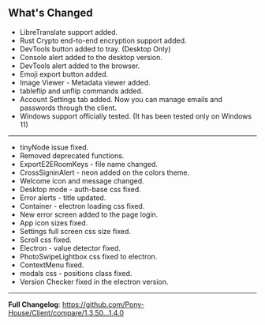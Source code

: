 ## What's Changed

- LibreTranslate support added.
- Rust Crypto end-to-end encryption support added.
- DevTools button added to tray. (Desktop Only)
- Console alert added to the desktop version.
- DevTools alert added to the browser.
- Emoji export button added.
- Image Viewer - Metadata viewer added.
- tableflip and unflip commands added.
- Account Settings tab added. Now you can manage emails and passwords through the client.
- Windows support officially tested. (It has been tested only on Windows 11)

<hr/>

- tinyNode issue fixed.
- Removed deprecated functions.
- ExportE2ERoomKeys - file name changed.
- CrossSigninAlert - neon added on the colors theme.
- Welcome icon and message changed.
- Desktop mode - auth-base css fixed.
- Error alerts - title updated.
- Container - electron loading css fixed.
- New error screen added to the page login.
- App icon sizes fixed.
- Settings full screen css size fixed.
- Scroll css fixed.
- Electron - value detector fixed.
- PhotoSwipeLightbox css fixed to electron.
- ContextMenu fixed.
- modals css - positions class fixed.
- Version Checker fixed in the electron version.

<hr/>

**Full Changelog**: https://github.com/Pony-House/Client/compare/1.3.50...1.4.0

